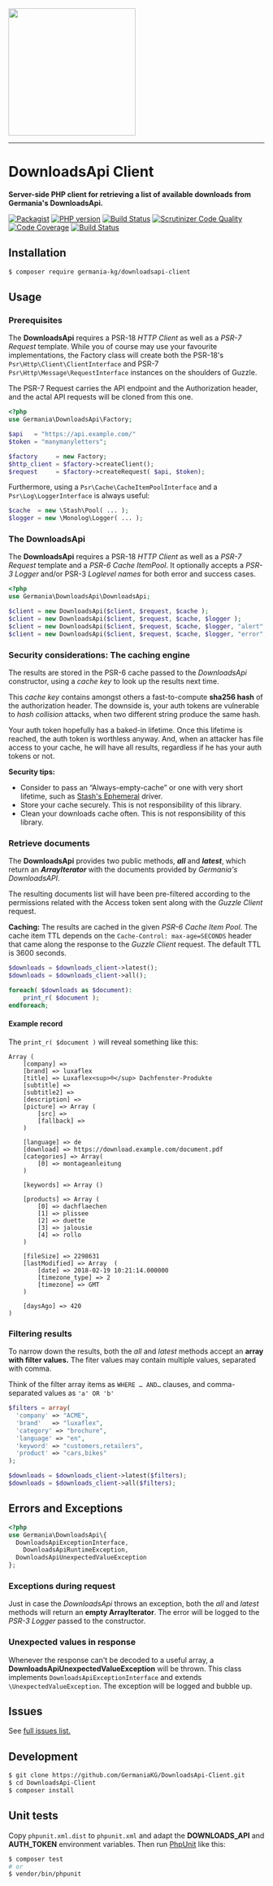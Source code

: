 <img src="https://static.germania-kg.com/logos/ga-logo-2016-web.svgz" width="250px">

------



# DownloadsApi Client

**Server-side PHP client for retrieving a list of available downloads from Germania's DownloadsApi.**

[![Packagist](https://img.shields.io/packagist/v/germania-kg/downloadsapi-client.svg?style=flat)](https://packagist.org/packages/germania-kg/downloadsapi-client)
[![PHP version](https://img.shields.io/packagist/php-v/germania-kg/downloadsapi-client.svg)](https://packagist.org/packages/germania-kg/downloadsapi-client)
[![Build Status](https://img.shields.io/travis/GermaniaKG/DownloadsApi-Client.svg?label=Travis%20CI)](https://travis-ci.org/GermaniaKG/DownloadsApi-Client)
[![Scrutinizer Code Quality](https://scrutinizer-ci.com/g/GermaniaKG/DownloadsApi-Client/badges/quality-score.png?b=master)](https://scrutinizer-ci.com/g/GermaniaKG/DownloadsApi-Client/?branch=master)
[![Code Coverage](https://scrutinizer-ci.com/g/GermaniaKG/DownloadsApi-Client/badges/coverage.png?b=master)](https://scrutinizer-ci.com/g/GermaniaKG/DownloadsApi-Client/?branch=master)
[![Build Status](https://scrutinizer-ci.com/g/GermaniaKG/DownloadsApi-Client/badges/build.png?b=master)](https://scrutinizer-ci.com/g/GermaniaKG/DownloadsApi-Client/build-status/master)


## Installation

```bash
$ composer require germania-kg/downloadsapi-client
```



## Usage

### Prerequisites

The **DownloadsApi** requires a PSR-18 *HTTP Client* as well as a *PSR-7 Request* template. While you of course may use your favourite implementations, the Factory class will create both the PSR-18's `Psr\Http\Client\ClientInterface` and PSR-7 `Psr\Http\Message\RequestInterface` instances on the shoulders of Guzzle.

The PSR-7 Request carries the API endpoint and the Authorization header, and the actal API requests will be cloned from this one.

```php
<?php
use Germania\DownloadsApi\Factory;

$api   = "https://api.example.com/"
$token = "manymanyletters"; 

$factory     = new Factory;
$http_client = $factory->createClient();
$request     = $factory->createRequest( $api, $token);
```

Furthermore, using a `Psr\Cache\CacheItemPoolInterface` and a `Psr\Log\LoggerInterface` is always useful:

```php
$cache  = new \Stash\Pool( ... );
$logger = new \Monolog\Logger( ... );
```



### The DownloadsApi

The **DownloadsApi** requires a PSR-18 *HTTP Client* as well as a *PSR-7 Request* template and a *PSR-6 Cache ItemPool*. It optionally accepts a *PSR-3 Logger* and/or PSR-3 *Loglevel names* for both error and success cases.

```php
<?php
use Germania\DownloadsApi\DownloadsApi;

$client = new DownloadsApi($client, $request, $cache );
$client = new DownloadsApi($client, $request, $cache, $logger );
$client = new DownloadsApi($client, $request, $cache, $logger, "alert" );
$client = new DownloadsApi($client, $request, $cache, $logger, "error", "info" );
```



### Security considerations: The caching engine

The results are stored in the PSR-6 cache passed to the *DownloadsApi* constructor, using a *cache key* to look up the results next time. 

This *cache key* contains amongst others a fast-to-compute **sha256 hash** of the authorization header. The downside is, your auth tokens are vulnerable to *hash collision* attacks, when two different string produce the same hash. 

Your auth token hopefully has a baked-in lifetime. Once this lifetime is reached, the auth token is worthless anyway. And, when an attacker has file access to your cache, he will have all results, regardless if he has your auth tokens or not. 

**Security tips:**

- Consider to pass an “Always-empty-cache” or one with very short lifetime, such as [Stash's Ephemeral](http://www.stashphp.com/Drivers.html#ephemeral) driver.
- Store your cache securely. This is not responsibility of this library.
- Clean your downloads cache often. This is not responsibility of this library.



### Retrieve documents

The **DownloadsApi** provides two public methods, ***all*** and ***latest***, which return an ***ArrayIterator*** with the documents provided by *Germania's DownloadsAPI*. 

The resulting documents list will have been pre-filtered according to the permissions related with the Access token sent along with the *Guzzle Client* request.

**Caching:** The results are cached in the given *PSR-6 Cache Item Pool*. The cache item TTL depends on the `Cache-Control: max-age=SECONDS` header that came along the response to the *Guzzle Client* request. The default TTL is 3600 seconds. 

```php
$downloads = $downloads_client->latest();
$downloads = $downloads_client->all();

foreach( $downloads as $document):
	print_r( $document );
endforeach;
```

#### Example record

The `print_r( $document )` will reveal something like this:

```text
Array (
    [company] =>
    [brand] => luxaflex
    [title] => Luxaflex<sup>®</sup> Dachfenster-Produkte
    [subtitle] =>
    [subtitle2] =>
    [description] =>
    [picture] => Array (
        [src] =>
        [fallback] =>
    )

    [language] => de
    [download] => https://download.example.com/document.pdf
    [categories] => Array(
        [0] => montageanleitung
    )

    [keywords] => Array ()

    [products] => Array (
        [0] => dachflaechen
        [1] => plissee
        [2] => duette
        [3] => jalousie
        [4] => rollo
    )

    [fileSize] => 2298631
    [lastModified] => Array  (
        [date] => 2018-02-19 10:21:14.000000
        [timezone_type] => 2
        [timezone] => GMT
    )

    [daysAgo] => 420
)
```



### Filtering results

To narrow down the results, both the *all* and *latest* methods accept an **array with filter values.** The fiter values may contain multiple values, separated with comma. 

Think of the filter array items as `WHERE … AND…` clauses, and comma-separated values as `'a' OR 'b'`

```php
$filters = array(
  'company' => "ACME",
  'brand'   => "luxaflex",
  'category' => "brochure",
  'language' => "en",
  'keyword' => "customers,retailers",
  'product' => "cars,bikes"
);

$downloads = $downloads_client->latest($filters);
$downloads = $downloads_client->all($filters);
```





## Errors and Exceptions

```php
<?php
use Germania\DownloadsApi\{
  DownloadsApiExceptionInterface,
	DownloadsApiRuntimeException,
  DownloadsApiUnexpectedValueException
};
```



### Exceptions during request

Just in case the *DownloadsApi* throws an exception, both the *all* and *latest* methods will return an **empty ArrayIterator**.  The error will be logged to the *PSR-3 Logger* passed to the constructor.

### Unexpected values in response

Whenever the response can't be decoded to a useful array, a  **DownloadsApiUnexpectedValueException** will be thrown. This class implements `DownloadsApiExceptionInterface` and extends `\UnexpectedValueException`.  The exception will be logged and bubble up.



## Issues

See [full issues list.][i0]

[i0]: https://github.com/GermaniaKG/DownloadsApi-Client/issues



## Development

```bash
$ git clone https://github.com/GermaniaKG/DownloadsApi-Client.git
$ cd DownloadsApi-Client
$ composer install
```



## Unit tests

Copy `phpunit.xml.dist` to `phpunit.xml` and adapt the **DOWNLOADS_API** and **AUTH_TOKEN** environment variables. Then run [PhpUnit](https://phpunit.de/) like this:

```bash
$ composer test
# or
$ vendor/bin/phpunit
```

